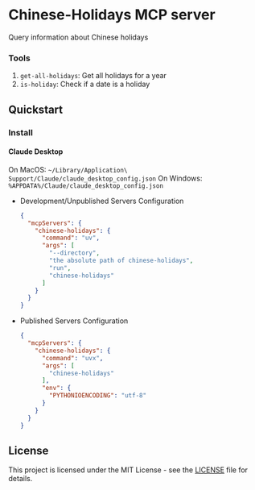 # Chinese-Holidays MCP server

Query information about Chinese holidays

### Tools

1. `get-all-holidays`: Get all holidays for a year
2. `is-holiday`: Check if a date is a holiday

## Quickstart

### Install

#### Claude Desktop

On MacOS: `~/Library/Application\ Support/Claude/claude_desktop_config.json`
On Windows: `%APPDATA%/Claude/claude_desktop_config.json`

* Development/Unpublished Servers Configuration

  ```json
  {
    "mcpServers": {
      "chinese-holidays": {
        "command": "uv",
        "args": [
          "--directory",
          "the absolute path of chinese-holidays",
          "run",
          "chinese-holidays"
        ]
      }
    }
  }
  ```

* Published Servers Configuration

  ```json
  {
    "mcpServers": {
      "chinese-holidays": {
        "command": "uvx",
        "args": [
          "chinese-holidays"
        ],
        "env": {
          "PYTHONIOENCODING": "utf-8"
        }
      }
    }
  }
  ```

## License

This project is licensed under the MIT License - see the [LICENSE](LICENSE) file for details.
